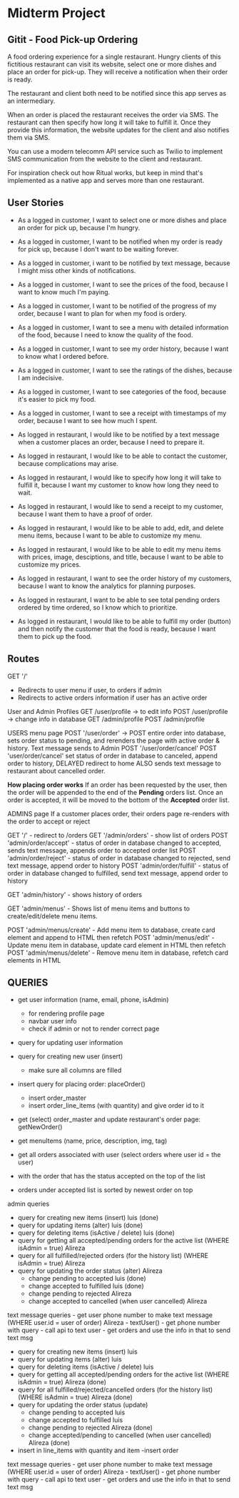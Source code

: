 # Midterm Project

## Gitit - Food Pick-up Ordering

A food ordering experience for a single restaurant. Hungry clients of this fictitious restaurant can visit its website, select one or more dishes and place an order for pick-up. They will receive a notification when their order is ready.

The restaurant and client both need to be notified since this app serves as an intermediary.

When an order is placed the restaurant receives the order via SMS. The restaurant can then specify how long it will take to fulfill it. Once they provide this information, the website updates for the client and also notifies them via SMS.

You can use a modern telecomm API service such as Twilio to implement SMS communication from the website to the client and restaurant.

For inspiration check out how Ritual works, but keep in mind that's implemented as a native app and serves more than one restaurant.

## User Stories

- As a logged in customer, I want to select one or more dishes and place an order for pick up, because I'm hungry.
- As a logged in customer, I want to be notified when my order is ready for pick up, because I don't want to be waiting forever.
- As a logged in customer, i want to be notified by text message, because I might miss other kinds of notifications.
- As a logged in customer, I want to see the prices of the food, because I want to know much I'm paying.
- As a logged in customer, I want to be notified of the progress of my order, because I want to plan for when my food is ordery.
- As a logged in customer, I want to see a menu with detailed information of the food, because I need to know the quality of the food.
- As a logged in customer, I want to see my order history, because I want to know what I ordered before.
- As a logged in customer, I want to see the ratings of the dishes, because I am indecisive.
- As a logged in customer, I want to see categories of the food, because it's easier to pick my food.
- As a logged in customer, I want to see a receipt with timestamps of my order, because I want to see how much I spent.

- As logged in restaurant, I would like to be notified by a text message when a customer places an order, because I need to prepare it.
- As logged in restaurant, I would like to be able to contact the customer, because complications may arise.
- As logged in restaurant, I would like to specify how long it will take to fulfill it, because I want my customer to know how long they need to wait.
- As logged in restaurant, I would like to send a receipt to my customer, because I want them to have a proof of order.
- As logged in restaurant, I would like to be able to add, edit, and delete menu items, because I want to be able to customize my menu.
- As logged in restaurant, I would like to be able to edit my menu items with prices, image, desciptions, and title, because I want to be able to customize my prices.
- As logged in restaurant, I want to see the order history of my customers, because I want to know the analytics for planning purposes.
- As logged in restaurant, I want to be able to see total pending orders ordered by time ordered, so I know which to prioritize.
- As logged in restaurant, I would like to be able to fulfill my order (button) and then notify the customer that the food is ready, because I want them to pick up the food.

## Routes

GET '/'

- Redirects to user menu if user, to orders if admin
- Redirects to active orders information if user has an active order

User and Admin Profiles
GET /user/profile -> to edit info
POST /user/profile -> change info in database
GET /admin/profile
POST /admin/profile

USERS menu page
POST '/user/order' -> POST entire order into database, sets order status to pending, and rerenders the page with active order & history. Text message sends to Admin
POST '/user/order/cancel'
POST 'user/order/cancel' set status of order in database to canceled, append order to history, DELAYED redirect to home
ALSO sends text message to restaurant about cancelled order.

<!-- IF user goes to home and adds a new menu item while there is still an active order then goes to order page
  => New order form (Add another order? <--text>) above active order & history -->

**How placing order works**
If an order has been requested by the user, then the order will be appended to the end of the **Pending** orders list.
Once an order is accepted, it will be moved to the bottom of the **Accepted** order list.

ADMINS page
If a customer places order, their orders page re-renders with the order to accept or reject

GET '/' - redirect to /orders
GET '/admin/orders' - show list of orders
POST 'admin/order/accept' - status of order in database changed to accepted, sends text message, appends order to accepted order list
POST 'admin/order/reject' - status of order in database changed to rejected, send text message, append order to history
POST 'admin/order/fulfill' - status of order in database changed to fulfilled, send text message, append order to history

GET 'admin/history' - shows history of orders

GET 'admin/menus' - Shows list of menu items and buttons to create/edit/delete menu items.

POST 'admin/menus/create' - Add menu item to database, create card element and append to HTML then refetch
POST 'admin/menus/edit' - Update menu item in database, update card element in HTML then refetch
POST 'admin/menus/delete' - Remove menu item in database, refetch card elements in HTML

## QUERIES

- get user information (name, email, phone, isAdmin)

  - for rendering profile page
  - navbar user info
  - check if admin or not to render correct page

- query for updating user information

- query for creating new user (insert)

  - make sure all columns are filled

- insert query for placing order: placeOrder()

  - insert order_master
  - insert order_line_items (with quantity) and give order id to it

- get (select) order_master and update restaurant's order page: getNewOrder()

- get menuItems (name, price, description, img, tag)

- get all orders associated with user (select orders where user id = the user)
- with the order that has the status accepted on the top of the list
- orders under accepted list is sorted by newest order on top

admin queries

- query for creating new items (insert) luis (done)
- query for updating items (alter) luis (done)
- query for deleting items (isActive / delete) luis (done)
- query for getting all accepted/pending orders for the active list (WHERE isAdmin = true) Alireza
- query for all fulfilled/rejected orders (for the history list) (WHERE isAdmin = true) Alireza
- query for updating the order status (alter) Alireza
  - change pending to accepted luis (done)
  - change accepted to fulfilled luis (done)
  - change pending to rejected Alireza
  - change accepted to cancelled (when user cancelled) Alireza

text message queries - get user phone number to make text message (WHERE user.id = user of order) Alireza - textUser() - get phone number with query - call api to text user - get orders and use the info in that to send text msg

- query for creating new items (insert) luis
- query for updating items (alter) luis
- query for deleting items (isActive / delete) luis
- query for getting all accepted/pending orders for the active list (WHERE isAdmin = true) Alireza (done)
- query for all fulfilled/rejected/cancelled orders (for the history list) (WHERE isAdmin = true) Alireza (done)
- query for updating the order status (update)
  - change pending to accepted luis
  - change accepted to fulfilled luis
  - change pending to rejected Alireza (done)
  - change accepted/pending to cancelled (when user cancelled) Alireza (done)
- insert in line_items with quantity and item
  -insert order

text message queries - get user phone number to make text message (WHERE user.id = user of order) Alireza - textUser() - get phone number with query - call api to text user - get orders and use the info in that to send text msg
